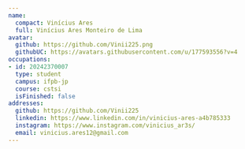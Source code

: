 ```yaml
---
name:
  compact: Vinícius Ares
  full: Vinícius Ares Monteiro de Lima
avatar:
  github: https://github.com/Vinii225.png
  githubUC: https://avatars.githubusercontent.com/u/177593556?v=4
occupations:
- id: 20242370007
  type: student
  campus: ifpb-jp
  course: cstsi
  isFinished: false
addresses:
  github: https://github.com/Vinii225
  linkedin: https://www.linkedin.com/in/vinicius-ares-a4b785333
  instagram: https://www.instagram.com/vinicius_ar3s/
  email: vinicius.ares12@gmail.com
---
```

